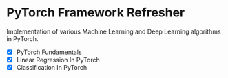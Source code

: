 # PyTorch Framework Refresher

Implementation of various Machine Learning and Deep Learning algorithms in PyTorch.

- [x] PyTorch Fundamentals 
- [x] Linear Regression In PyTorch
- [x] Classification In PyTorch